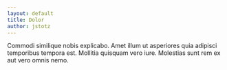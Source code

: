 ```yaml
---
layout: default
title: Dolor
author: jstotz
---
```


Commodi similique nobis explicabo. Amet illum ut asperiores quia adipisci temporibus tempora est. Mollitia quisquam vero iure. Molestias sunt rem ex aut vero omnis nemo.
